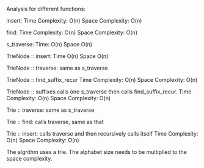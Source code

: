 Analysis for different functions:

insert:
Time Complexity:   O(n)
Space Complexity:  O(n)

find:
Time Complexity:   O(n)
Space Complexity:  O(n)

s_traverse:
Time: O(n)
Space O(n)

TrieNode :: insert:
Time O(n)
Space O(n)

TrieNode :: traverse:
same as s_traverse

TrieNode :: find_suffix_recur
Time Complexity:   O(n)
Space Complexity:  O(n)

TrieNode :: suffixes
calls one s_traverse then calls find_suffix_recur.
Time Complexity:   O(n)
Space Complexity:  O(n)


Trie :: traverse:
same as s_traverse

Trie :: find:
calls traverse, same as that

Trie :: insert:
calls traverse and then recursively calls itself
Time Complexity:   O(n)
Space Complexity:  O(n)


The algrithm uses a trie.
The alphabet size needs to be multiplied to the space complexity.
